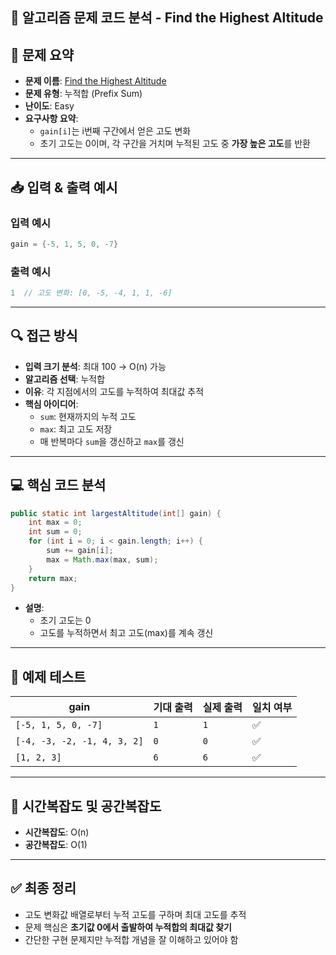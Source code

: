 ## 🧠 알고리즘 문제 코드 분석 - Find the Highest Altitude

## 📌 문제 요약
- **문제 이름**: [Find the Highest Altitude](https://leetcode.com/problems/find-the-highest-altitude/description/)
- **문제 유형**: 누적합 (Prefix Sum)
- **난이도**: Easy
- **요구사항 요약**:
  - `gain[i]`는 i번째 구간에서 얻은 고도 변화
  - 초기 고도는 0이며, 각 구간을 거치며 누적된 고도 중 **가장 높은 고도**를 반환

---

## 📥 입력 & 출력 예시

### 입력 예시
```java
gain = {-5, 1, 5, 0, -7}
```

### 출력 예시
```java
1  // 고도 변화: [0, -5, -4, 1, 1, -6]
```

---

## 🔍 접근 방식

- **입력 크기 분석**: 최대 100 → O(n) 가능
- **알고리즘 선택**: 누적합
- **이유**: 각 지점에서의 고도를 누적하여 최대값 추적
- **핵심 아이디어**:
  - `sum`: 현재까지의 누적 고도
  - `max`: 최고 고도 저장
  - 매 반복마다 `sum`을 갱신하고 `max`를 갱신

---

## 💻 핵심 코드 분석

```java
public static int largestAltitude(int[] gain) {
    int max = 0;
    int sum = 0;
    for (int i = 0; i < gain.length; i++) {
        sum += gain[i];
        max = Math.max(max, sum);
    }
    return max;
}
```

- **설명**:
  - 초기 고도는 0
  - 고도를 누적하면서 최고 고도(max)를 계속 갱신

---

## 🧪 예제 테스트

| gain | 기대 출력 | 실제 출력 | 일치 여부 |
|------|------------|------------|------------|
| `[-5, 1, 5, 0, -7]` | `1` | `1` | ✅ |
| `[-4, -3, -2, -1, 4, 3, 2]` | `0` | `0` | ✅ |
| `[1, 2, 3]` | `6` | `6` | ✅ |

---

## 📝 시간복잡도 및 공간복잡도

- **시간복잡도**: O(n)
- **공간복잡도**: O(1)

---

## ✅ 최종 정리

- 고도 변화값 배열로부터 누적 고도를 구하며 최대 고도를 추적
- 문제 핵심은 **초기값 0에서 출발하여 누적합의 최대값 찾기**
- 간단한 구현 문제지만 누적합 개념을 잘 이해하고 있어야 함